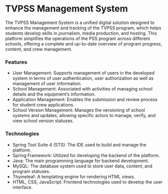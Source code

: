 # TVPSS Management System
The TVPSS Management System is a unified digital solution designed to enhance the management and tracking of the TVPSS program, which helps students develop skills in journalism, 
media production, and hosting. This platform simplifies the operations of the PSS program across different schools, offering a complete and up-to-date overview of program progress, content, and crew management.

### Features
* User Management: Supports management of users in the developed system in terms of user authentication, user authorization as well as management of user information.
* School Management: Associated with activities of managing school details and the equipment’s information.
* Application Management: Enables the submission and review process for student crew applications.
* School Version Management: Manages the versioning of school systems and updates, allowing specific actors to manage, verify, and view school version statuses.

### Technologies
* Spring Tool Suite 4 (STS): The IDE used to build and manage the platform.
* Spring Framework: Utilized for developing the backend of the platform.
* Java: The main programming language for backend development.
* MySQL: The database system used to store user data, content, and program statuses.
* Thymeleaf: A templating engine for rendering HTML views.
* HTML, CSS, JavaScript: Frontend technologies used to develop the user interface.
